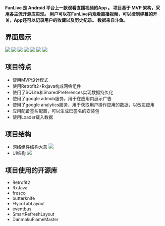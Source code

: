 **FunLive 是 Android 平台上一款观看直播视频的App 。
项目基于 MVP 架构，采用各主流开源库实现。
用户可以在FunLive内观看直播视频，可以控制弹幕的开关，App还可以记录用户的收藏以及历史纪录。
数据来自斗鱼。**

## 界面展示
![](https://github.com/YGLLL/FunLive/blob/master/screenshot/1.jpg)
![](https://github.com/YGLLL/FunLive/blob/master/screenshot/2.jpg)
![](https://github.com/YGLLL/FunLive/blob/master/screenshot/3.jpg)
![](https://github.com/YGLLL/FunLive/blob/master/screenshot/4.jpg)
![](https://github.com/YGLLL/FunLive/blob/master/screenshot/6.jpg)
![](https://github.com/YGLLL/FunLive/blob/master/screenshot/7.jpg)
![](https://github.com/YGLLL/FunLive/blob/master/screenshot/5.jpg)

## 项目特点
- 使用MVP设计模式
- 使用Retrofit2+Rxjava构成网络组件
- 使用了SQLite和SharedPreferences实现数据持久化
- 使用了google admob服务，用于在应用内展示广告
- 使用了google analytics服务，用于获取用户操作应用的数据，以改进应用
- 应用配备签名配置，可以生成已签名的安装包
- 使用Loader载入数据

## 项目结构
- 网络组件结构大意
![](https://github.com/YGLLL/FunLive/blob/master/screenshot/Retrofit2.jpg)
- UI结构
![](https://github.com/YGLLL/FunLive/blob/master/screenshot/MainActivity.jpg)

## 项目使用的开源库
- Retrofit2
- RxJava
- fresco
- butterknife
- FlycoTabLayout
- eventbus
- SmartRefreshLayout
- DanmakuFlameMaster
